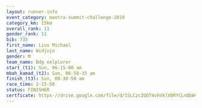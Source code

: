 ```yaml
---
layout: runner-info 
event_category: mantra-summit-challenge-2019 
category_km: 15km 
overall_rank: 11
gender_rank: 11
bib: 735
first_name: Lius Michael
last_name: Widjojo
gender: M
team_name: Bdg exlplorer
start_(t1): Sun, 06-15-00 am
mbah_kamad_(t2): Sun, 06-58-35 am
finish_(t3): Sun, 08-30-50 am
race_time: 2-15-50
status: FINISHER
certficate: https-//drive.google.com/file/d/1SLCzcZQOT4vhVklV8RYCLnDbWv8wITzn/view?usp=sharing
---
```

